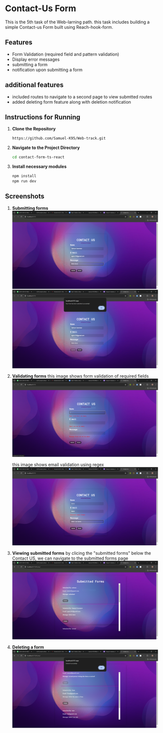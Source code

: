 # Contact-Us Form

This is the 5th task of the Web-larning path. this task includes building a simple Contact-us Form built using Reach-hook-form.

## Features

- Form Validation (required field and pattern validation)
- Display error messages
- submitting a form
- notification upon submitting a form

## additional features

- included routes to navigate to a second page to view submtted routes
- added deleting form feature along with deletion notification

## Instructions for Running

1. **Clone the Repository**

   ```bash
   https://github.com/Samuel-K95/Web-track.git
   ```

2. **Navigate to the Project Directory**

   ```bash
   cd contact-form-ts-react
   ```

3. **Install necessary modules**

   ```bash
   npm install
   npm run dev
   ```

## Screenshots

1. **Submitting forms**
   ![Submit form](images/submit.PNG)
   ![Submit form](images/submit1.PNG)

2. **Validating forms**
   this image shows form validation of required fields
   ![Required field](images/validation.PNG)

   this image shows email validation using regex
   ![Email validation](images/validation1.PNG)

3. **Viewing submitted forms**
   by clicing the "submitted forms" below the Contact US, we can navigate to the submitted forms page
   ![Submitted fields](images/submitted.PNG)

4. **Deleting a form**
   ![Delete task](images/delete.PNG)
